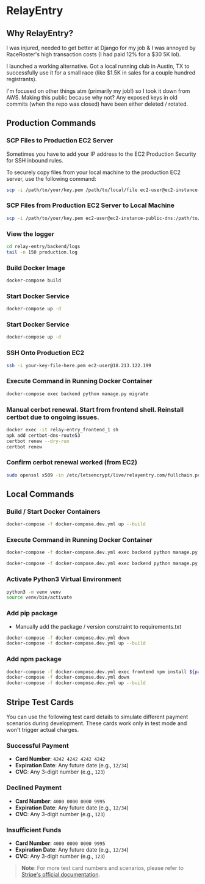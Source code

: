 # RelayEntry

## Why RelayEntry?

I was injured, needed to get better at Django for my job & I was annoyed by RaceRoster's high transaction costs (I had paid 12% for a $30 5K lol). 

I launched a working alternative. Got a local running club in Austin, TX to successfully use it for a small race (like $1.5K in sales for a couple hundred registrants).

I'm focused on other things atm (primarily my job!) so I took it down from AWS. Making this public because why not? Any exposed keys in old commits (when the repo was closed) have been either deleted / rotated.

## Production Commands

### SCP Files to Production EC2 Server

Sometimes you have to add your IP address to the EC2 Production Security for SSH inbound rules.

To securely copy files from your local machine to the production EC2 server, use the following command:

```bash
scp -i /path/to/your/key.pem /path/to/local/file ec2-user@ec2-instance-public-dns:/path/to/remote/directory
```

### SCP Files from Production EC2 Server to Local Machine
```bash
scp -i /path/to/your/key.pem ec2-user@ec2-instance-public-dns:/path/to/remote/file /path/to/local/directory
```

### View the logger
```bash
cd relay-entry/backend/logs
tail -n 150 production.log
```

### Build Docker Image
```bash
docker-compose build
```

### Start Docker Service
```bash
docker-compose up -d
```
### Start Docker Service
```bash
docker-compose up -d
```
### SSH Onto Production EC2
```bash
ssh -i your-key-file-here.pem ec2-user@18.213.122.199 
```

### Execute Command in Running Docker Container
```bash
docker-compose exec backend python manage.py migrate
```
### Manual cerbot renewal. Start from frontend shell. Reinstall certbot due to ongoing issues.
```bash
docker exec -it relay-entry_frontend_1 sh
apk add certbot-dns-route53
certbot renew --dry-run
certbot renew
```
### Confirm cerbot renewal worked (from EC2)
```bash
sudo openssl x509 -in /etc/letsencrypt/live/relayentry.com/fullchain.pem -text -noout | grep "Not After"
```

## Local Commands

### Build / Start Docker Containers
```bash
docker-compose -f docker-compose.dev.yml up --build
```
### Execute Command in Running Docker Container 
```bash
docker-compose -f docker-compose.dev.yml exec backend python manage.py makemigrations
```
```bash
docker-compose -f docker-compose.dev.yml exec backend python manage.py migrate
```
### Activate Python3 Virtual Environment
```bash
python3 -m venv venv
source venv/bin/activate
```

### Add pip package
- Manually add the package / version constraint to requirements.txt
```bash
docker-compose -f docker-compose.dev.yml down
docker-compose -f docker-compose.dev.yml up --build
```
### Add npm package
```bash
docker-compose -f docker-compose.dev.yml exec frontend npm install ${package_here}
docker-compose -f docker-compose.dev.yml down
docker-compose -f docker-compose.dev.yml up --build
```

## Stripe Test Cards

You can use the following test card details to simulate different payment scenarios during development. These cards work only in test mode and won't trigger actual charges.

### Successful Payment
- **Card Number**: `4242 4242 4242 4242`
- **Expiration Date**: Any future date (e.g., `12/34`)
- **CVC**: Any 3-digit number (e.g., `123`)

### Declined Payment
- **Card Number**: `4000 0000 0000 9995`
- **Expiration Date**: Any future date (e.g., `12/34`)
- **CVC**: Any 3-digit number (e.g., `123`)

### Insufficient Funds
- **Card Number**: `4000 0000 0000 9995`
- **Expiration Date**: Any future date (e.g., `12/34`)
- **CVC**: Any 3-digit number (e.g., `123`)

> **Note**: For more test card numbers and scenarios, please refer to [Stripe's official documentation](https://stripe.com/docs/testing).
